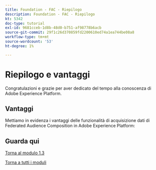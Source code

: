 ```yaml
---
title: Foundation - FAC - Riepilogo
description: Foundation - FAC - Riepilogo
kt: 5342
doc-type: tutorial
exl-id: 9681cceb-1d8b-48d0-b751-af98778b6acb
source-git-commit: 29f1c26d370859fd2200610ed74a1ea744be08a8
workflow-type: tm+mt
source-wordcount: '53'
ht-degree: 1%

---
```


# Riepilogo e vantaggi

Congratulazioni e grazie per aver dedicato del tempo alla conoscenza di Adobe Experience Platform.

## Vantaggi

Mettiamo in evidenza i vantaggi delle funzionalità di acquisizione dati di Federated Audience Composition in Adobe Experience Platform:


## Guarda qui

[Torna al modulo 1.3](./fac.md)

[Torna a tutti i moduli](../../../overview.md)
